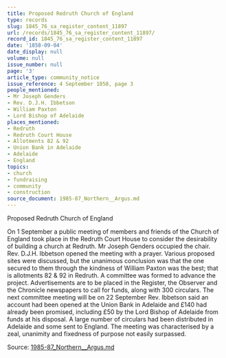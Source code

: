 ```yaml
---
title: Proposed Redruth Church of England
type: records
slug: 1845_76_sa_register_content_11897
url: /records/1845_76_sa_register_content_11897/
record_id: 1845_76_sa_register_content_11897
date: '1858-09-04'
date_display: null
volume: null
issue_number: null
page: '3'
article_type: community_notice
issue_reference: 4 September 1858, page 3
people_mentioned:
- Mr Joseph Genders
- Rev. D.J.H. Ibbetson
- William Paxton
- Lord Bishop of Adelaide
places_mentioned:
- Redruth
- Redruth Court House
- Allotments 82 & 92
- Union Bank in Adelaide
- Adelaide
- England
topics:
- church
- fundraising
- community
- construction
source_document: 1985-87_Northern__Argus.md
---
```


Proposed Redruth Church of England

On 1 September a public meeting of members and friends of the Church of England took place in the Redruth Court House to consider the desirability of building a church at Redruth.  Mr Joseph Genders occupied the chair.  Rev. D.J.H. Ibbetson opened the meeting with a prayer.  Various proposed sites were discussed, but the unanimous conclusion was that the one secured to them through the kindness of William Paxton was the best; that is allotments 82 & 92 in Redruth.  A committee was formed to advance the project.  Advertisements are to be placed in the Register, the Observer and the Chronicle newspapers to call for funds, along with 300 circulars.  The next committee meeting will be on 22 September Rev. Ibbetson said an account had been opened at the Union Bank in Adelaide and £140 had already been promised, including £50 by the Lord Bishop of Adelaide from funds at his disposal.  A large number of circulars had been distributed in Adelaide and some sent to England.  The meeting was characterised by a zeal, unanimity and fixedness of purpose not easily surpassed.

Source: [1985-87_Northern__Argus.md](/downloads/markdown/1985-87_Northern__Argus.md)
